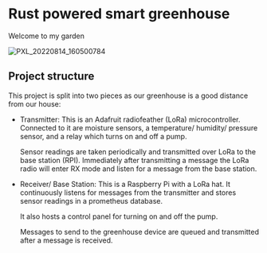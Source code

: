 # Rust powered smart greenhouse

Welcome to my garden

![PXL_20220814_160500784](https://user-images.githubusercontent.com/5330444/186767362-6dc36764-0c2c-4a36-ad5f-08f5b823fe2c.jpg)

## Project structure

This project is split into two pieces as our greenhouse is a good distance
from our house: 

- Transmitter: This is an Adafruit radiofeather (LoRa) microcontroller.
  Connected to it are moisture sensors, a temperature/ humidity/ pressure sensor,
  and a relay which turns on and off a pump.

  Sensor readings are taken periodically and transmitted over LoRa to the 
  base station (RPI). Immediately after transmitting a message the LoRa 
  radio will enter RX mode and listen for a message from the base station.

- Receiver/ Base Station: This is a Raspberry Pi with a LoRa hat.
  It continuously listens for messages from the transmitter and
  stores sensor readings in a prometheus database.

  It also hosts a control panel for turning on and off the pump.

  Messages to send to the greenhouse device are queued and transmitted after
  a message is received.

